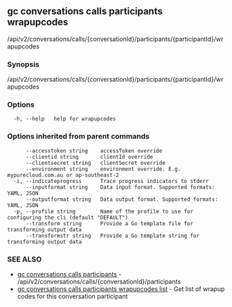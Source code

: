 ## gc conversations calls participants wrapupcodes

/api/v2/conversations/calls/{conversationId}/participants/{participantId}/wrapupcodes

### Synopsis

/api/v2/conversations/calls/{conversationId}/participants/{participantId}/wrapupcodes

### Options

```
  -h, --help   help for wrapupcodes
```

### Options inherited from parent commands

```
      --accesstoken string    accessToken override
      --clientid string       clientId override
      --clientsecret string   clientSecret override
      --environment string    environment override. E.g. mypurecloud.com.au or ap-southeast-2
  -i, --indicateprogress      Trace progress indicators to stderr
      --inputformat string    Data input format. Supported formats: YAML, JSON
      --outputformat string   Data output format. Supported formats: YAML, JSON
  -p, --profile string        Name of the profile to use for configuring the cli (default "DEFAULT")
      --transform string      Provide a Go template file for transforming output data
      --transformstr string   Provide a Go template string for transforming output data
```

### SEE ALSO

* [gc conversations calls participants](gc_conversations_calls_participants.html)	 - /api/v2/conversations/calls/{conversationId}/participants
* [gc conversations calls participants wrapupcodes list](gc_conversations_calls_participants_wrapupcodes_list.html)	 - Get list of wrapup codes for this conversation participant


